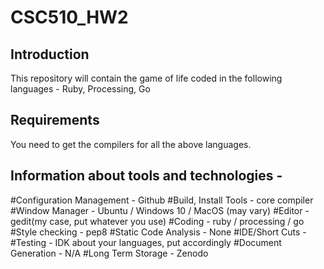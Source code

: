 # CSC510_HW2


## Introduction

This repository will contain the game of life coded in the following languages - Ruby, Processing, Go

## Requirements

You need to get the compilers for all the above languages.

## Information about tools and technologies - 
#Configuration Management - Github
#Build, Install Tools - core compiler
#Window Manager - Ubuntu / Windows 10 / MacOS (may vary)
#Editor - gedit(my case, put whatever you use)
#Coding - ruby / processing / go
#Style checking - pep8
#Static Code Analysis - None
#IDE/Short Cuts - 
#Testing - IDK about your languages, put accordingly
#Document Generation - N/A
#Long Term Storage - Zenodo




